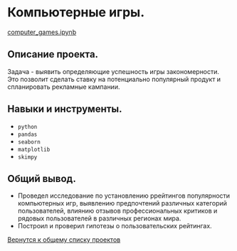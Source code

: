 # Компьютерные игры.

[computer_games.ipynb](computer_games.ipynb "notebook.ipynb")


## Описание проекта.

Задача - выявить определяющие успешность игры закономерности. Это позволит сделать ставку на потенциально популярный продукт и спланировать рекламные кампании.

## Навыки и инструменты.

* `python`
* `pandas`  
* `seaborn`  
* `matplotlib`  
* `skimpy`


## Общий вывод.

* Проведел исследование по установлению ррейтингов популярности компьютерных игр, выявлению предпочтений различных категорий пользователей, влиянию отзывов профессиональных критиков и рядовых пользователей в различных регионах мира.
* Построил и проверил гипотезы о пользовательских рейтингах.


[Вернутся к общему списку проектов](../README.md)